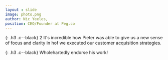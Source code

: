 ```yaml
---
layout : slide
image: photo.png
author: Nic Yeeles,
position: CEO/Founder at Peg.co
---
```


{: .h3 .c--black}
2 It's incredible how Pieter was able to give us a new sense of focus and clarity in hof we executed our customer acquisition strategies.

{: .h3 .c--black}
Wholehartedly endorse his work!
